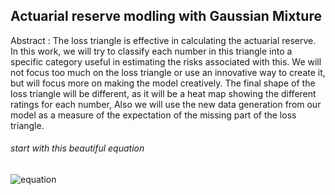 ## Actuarial reserve modling with Gaussian Mixture




Abstract :
The loss triangle is effective in calculating the actuarial reserve. In this work, we will try to classify each number in this triangle 
into a specific category useful in estimating the risks associated with this.
We will not focus too much on the loss triangle or use an innovative way to create it, but will focus more on making the model creatively.
The final shape of the loss triangle will be different, as it will be a heat map showing the different ratings for each number,
Also we will use the new data generation from our model as a measure of the expectation of the missing part of the loss triangle.


###### start with this beautiful equation

<img src="https://docs.scipy.org/doc/scipy-0.14.0/reference/_images/math/3e1b1a5eef9c95b3a62ee32069e3e772adabce34.png" title="equation" alt="equation"></a>
